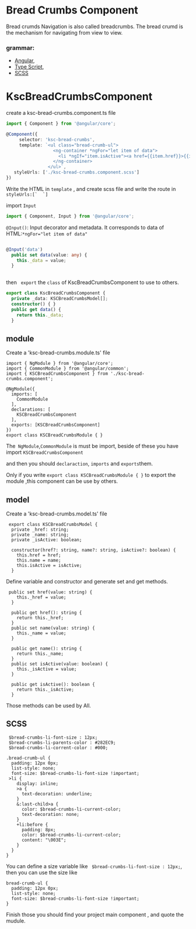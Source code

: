 Bread Crumbs Component
===

Bread crumds Navigation is also called breadcrumbs.
The bread crumd is the mechanism for navigating from view to view.


### grammar:
+ [Angular](https://angular.io),
+ [Type Script](http://www.typescriptlang.org/),
+ [SCSS](http://sass-lang.com/)

# KscBreadCrumbsComponent

create a ksc-bread-crumbs.component.ts file
```ts
import { Component } from '@angular/core';

@Component({
     selector: 'ksc-bread-crumbs',
     template: `<ul class="bread-crumb-ul">
                  <ng-container *ngFor="let item of data">
                    <li *ngIf="item.isActive"><a href={{item.href}}>{{item.name}}</a></li>
                  </ng-container>
                </ul>`,
   styleUrls: ['./ksc-bread-crumbs.component.scss']
})
```

Write the HTML in ``template`` , and create scss file and write the route in`` styleUrls:[`  `]``

import ``Input``

```ts
import { Component, Input } from '@angular/core';
```


`` @Input() ``: Input decorator and metadata. It corresponds to data of HTML:``*ngFor="let item of data"``

```ts

@Input('data')
  public set data(value: any) {
    this._data = value;
  } 
  
```


 then `` export`` the ``class`` of KscBreadCrumbsComponent to use to others.

```ts
export class KscBreadCrumbsComponent {
  private _data: KSCBreadCrumbsModel[];
  constructor() { }
  public get data() {
    return this._data;
  }
  ```
  
## module
Create a 'ksc-bread-crumbs.module.ts' file
```
import { NgModule } from '@angular/core';
import { CommonModule } from '@angular/common';
import { KSCBreadCrumbsComponent } from './ksc-bread-crumbs.component';

@NgModule({
  imports: [
    CommonModule
  ],
  declarations: [
    KSCBreadCrumbsComponent
  ],
  exports: [KSCBreadCrumbsComponent]
})
export class KSCBreadCrumbsModule { }

```
The`` NgModule``,``CommonModule`` is must be import, beside of these you have import ``KSCBreadCrumbsComponent``

and then you should ``declaraction``, ``imports`` and ``exports``them.

Only if you write ``export class KSCBreadCrumbsModule { }`` to export the module ,this component can be use by others.

## model
Create a 'ksc-bread-crumbs.model.ts' file
```
 export class KSCBreadCrumbsModel {
  private _href: string;
  private _name: string;
  private _isActive: boolean;
  
  constructor(href?: string, name?: string, isActive?: boolean) {
    this.href = href;
    this.name = name;
    this.isActive = isActive;
  }
```
Define variable and constructor and generate set and get methods.
```
 public set href(value: string) {
    this._href = value;
  }

  public get href(): string {
    return this._href;
  }
  public set name(value: string) {
    this._name = value;
  }

  public get name(): string {
    return this._name;
  }
  public set isActive(value: boolean) {
    this._isActive = value;
  }

  public get isActive(): boolean {
    return this._isActive;
  }
```
Those methods can be used by All.
## SCSS
```
 $bread-crumbs-li-font-size : 12px;
 $bread-crumbs-li-parents-color : #282EC9;
 $bread-crumbs-li-corrent-color : #000;

.bread-crumb-ul {
  padding: 12px 0px;
  list-style: none;
  font-size: $bread-crumbs-li-font-size !important;
 >li {
    display: inline;
    >a {
      text-decoration: underline;
    }
    &:last-child>a {
      color: $bread-crumbs-li-current-color;
      text-decoration: none;
    }
    +li:before {
      padding: 8px;
      color: $bread-crumbs-li-current-color;
      content: "\003E";
    }
  }
}
```
You can define a size variable like `` $bread-crumbs-li-font-size : 12px;``,
then you can use the size like 
```
bread-crumb-ul {
  padding: 12px 0px;
  list-style: none;
  font-size: $bread-crumbs-li-font-size !important;
}
```

Finish those you should find your project main component , and quote the mudule.

